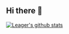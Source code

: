 ## Hi there 👋

<!--
**Leager-zju/Leager-zju** is a ✨ _special_ ✨ repository because its `README.md` (this file) appears on your GitHub profile.

Here are some ideas to get you started:

- 🔭 I’m currently working on ...
- 🌱 I’m currently learning ...
- 👯 I’m looking to collaborate on ...
- 🤔 I’m looking for help with ...
- 💬 Ask me about ...
- 📫 How to reach me: ...
- 😄 Pronouns: ...
- ⚡ Fun fact: ...
-->

[![Leager's github stats](https://github-readme-stats.vercel.app/api?username=Leager-zju)](https://github.com/anuraghazra/github-readme-stats)
